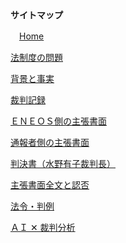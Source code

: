 <p class="smallest" style="margin-top: 16rem !important;">
<b>サイトマップ</b></p>
<p class="smallest">
<i class="fa-solid fa-house"></i>　<a href="https://minnanosaiban.github.io/hotline/" class="arrow-link">Home</a></p>
<p class="smallest">
<i class="bi bi-chevron-compact-right"></i> <a href="https://minnanosaiban.github.io/hotline/summary/" class="arrow-link">法制度の問題</a></p>
<p class="smallest">
<i class="bi bi-chevron-compact-right"></i> <a href="https://minnanosaiban.github.io/hotline/fact/" class="arrow-link">背景と事実</a></p>
<p class="smallest">
<i class="bi bi-chevron-compact-right"></i> <a href="https://minnanosaiban.github.io/hotline/trial/" class="arrow-link">裁判記録</a></p>
<p class="smallest pad1">
<i class="bi bi-chevron-compact-right"></i> <a href="https://minnanosaiban.github.io/hotline/trial/eneos/" class="arrow-link">ＥＮＥＯＳ側の主張書面</a></p>
<p class="smallest pad1">
<i class="bi bi-chevron-compact-right"></i> <a href="https://minnanosaiban.github.io/hotline/trial/whistleblower/" class="arrow-link">通報者側の主張書面</a></p>
<p class="smallest pad1">
<i class="bi bi-chevron-compact-right"></i> <a href="https://minnanosaiban.github.io/hotline/trial/judgement_2025/" class="arrow-link">判決書（水野有子裁判長）</a></p>
<p class="smallest pad1">
<i class="bi bi-chevron-compact-right"></i> <a href="https://minnanosaiban.github.io/eneos-saiban/argument.html" class="arrow-link">主張書面全文と認否</a></p>
<p class="smallest pad1">
<i class="bi bi-chevron-compact-right"></i> <a href="https://minnanosaiban.github.io/hotline/trial/document/" class="arrow-link">法令・判例</a></p>
<p class="smallest" style="margin-bottom: 0.8rem !important;">
<i class="bi bi-chevron-compact-right"></i> <a href="https://minnanosaiban.github.io/hotline/generativeai/" class="arrow-link">ＡＩ ✕ 裁判分析</a></p>